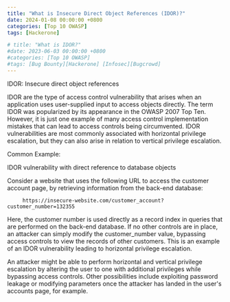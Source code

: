 ```yaml
---
title: "What is Insecure Direct Object References (IDOR)?"
date: 2024-01-08 00:00:00 +0800
categories: [Top 10 OWASP]
tags: [Hackerone]

# title: "What is IDOR?"
#date: 2023-06-03 00:00:00 +0800
#categories: [Top 10 OWASP]
#tags: [Bug Bounty][Hackerone] [Infosec][Bugcrowd]
---
```



IDOR: Insecure direct object references
  
  IDOR are the type of access control vulnerability that arises when an application uses user-supplied input to access objects directly. The term IDOR was popularized by its appearance in the OWASP 2007 Top Ten. However, it is just one example of many access control implementation mistakes that can lead to access controls being circumvented. IDOR vulnerabilities are most commonly associated with horizontal privilege escalation, but they can also arise in relation to vertical privilege escalation. 

Common Example:
 
IDOR vulnerability with direct reference to database objects

Consider a website that uses the following URL to access the customer account page, by retrieving information from the back-end database:

         https://insecure-website.com/customer_account?customer_number=132355

Here, the customer number is used directly as a record index in queries that are performed on the back-end database. If no other controls are in place, an attacker can simply modify the customer_number value, bypassing access controls to view the records of other customers. This is an example of an IDOR vulnerability leading to horizontal privilege escalation.

An attacker might be able to perform horizontal and vertical privilege escalation by altering the user to one with additional privileges while bypassing access controls. Other possibilities include exploiting password leakage or modifying parameters once the attacker has landed in the user's accounts page, for example. 